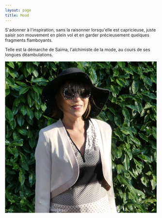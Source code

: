 ```yaml
---
layout: page
title: Mood
---
```


S'adonner à l'inspiration, sans la raisonner lorsqu'elle est capricieuse, juste saisir son mouvement en plein vol et en garder précieusement quelques fragments flamboyants.

Telle est la démarche de Saïma, l'alchimiste de la mode, au cours de ses longues déambulations.

<img src="/images/mood/saima.webp" width="500" height="500">

